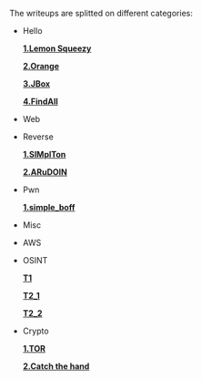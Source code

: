 The writeups are splitted on different categories:

- Hello 

  **[1.Lemon Squeezy](./Hello/Lemon%20Squeezy/README.md)**
  
  **[2.Orange](./Hello/Orange)**
  
  **[3.JBox](./Hello/JBox/)**
  
  **[4.FindAll](./Hello/FindAll/)**
- Web
- Reverse 

  **[1.SIMplTon](./Reverse/SIMplTon/)**
  
  **[2.ARuDOIN](./Reverse/ARuDOIN/)**
  
- Pwn 
 
  **[1.simple_boff](./Pwn/simple_boff.md)**
- Misc
- AWS
- OSINT 

  **[T1](./OSINT/T1/README.md)**

  **[T2_1](./OSINT/T2_1/README.md)**

  **[T2_2](./OSINT/T2_2/README.md)**
- Crypto 

  **[1.TOR](./Crypto/TOR/README.md)**
  
  **[2.Catch the hand](https://github.com/infosecby/InfoSecBY-CTF/tree/main/CTF%202021/Writeups/Crypto/Catch%20the%20hand)**
  







